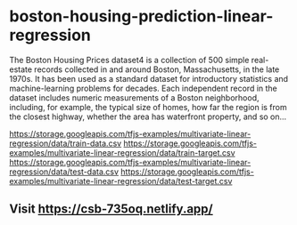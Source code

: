 # boston-housing-prediction-linear-regression
The Boston Housing Prices dataset4 is a collection of 500 simple real-estate records collected in and around Boston, Massachusetts, in the late 1970s. It has been used as a standard dataset for introductory statistics and machine-learning problems for decades. Each independent record in the dataset includes numeric measurements of a Boston neighborhood, including, for example, the typical size of homes, how far the region is from the closest highway, whether the area has waterfront property, and so on...

https://storage.googleapis.com/tfjs-examples/multivariate-linear-regression/data/train-data.csv
https://storage.googleapis.com/tfjs-examples/multivariate-linear-regression/data/train-target.csv
https://storage.googleapis.com/tfjs-examples/multivariate-linear-regression/data/test-data.csv 
https://storage.googleapis.com/tfjs-examples/multivariate-linear-regression/data/test-target.csv

## Visit https://csb-735oq.netlify.app/
